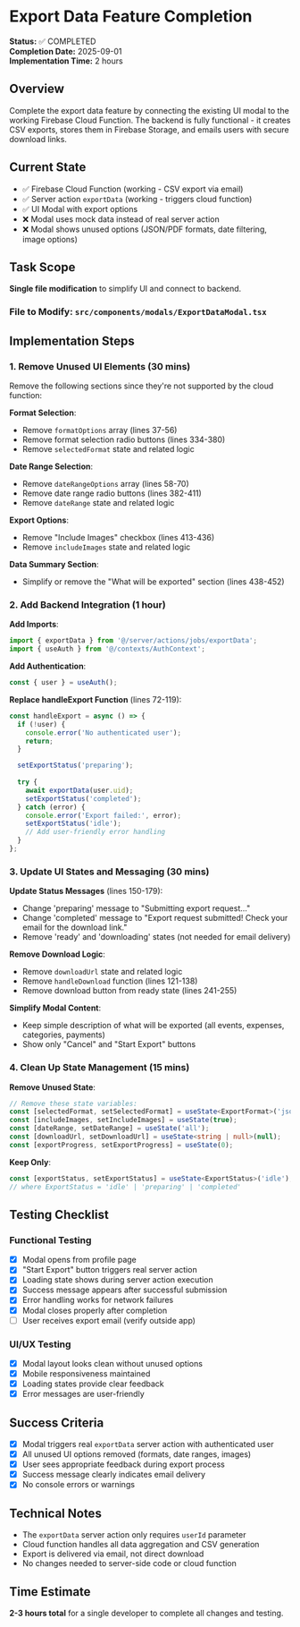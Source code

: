 # Export Data Feature Completion

**Status:** ✅ COMPLETED  
**Completion Date:** 2025-09-01  
**Implementation Time:** 2 hours  

## Overview
Complete the export data feature by connecting the existing UI modal to the working Firebase Cloud Function. The backend is fully functional - it creates CSV exports, stores them in Firebase Storage, and emails users with secure download links.

## Current State
- ✅ Firebase Cloud Function (working - CSV export via email)
- ✅ Server action `exportData` (working - triggers cloud function)
- ✅ UI Modal with export options
- ❌ Modal uses mock data instead of real server action
- ❌ Modal shows unused options (JSON/PDF formats, date filtering, image options)

## Task Scope
**Single file modification** to simplify UI and connect to backend.

### File to Modify: `src/components/modals/ExportDataModal.tsx`

## Implementation Steps

### 1. Remove Unused UI Elements (30 mins)
Remove the following sections since they're not supported by the cloud function:

**Format Selection**:
- Remove `formatOptions` array (lines 37-56)
- Remove format selection radio buttons (lines 334-380)
- Remove `selectedFormat` state and related logic

**Date Range Selection**:
- Remove `dateRangeOptions` array (lines 58-70)  
- Remove date range radio buttons (lines 382-411)
- Remove `dateRange` state and related logic

**Export Options**:
- Remove "Include Images" checkbox (lines 413-436)
- Remove `includeImages` state and related logic

**Data Summary Section**:
- Simplify or remove the "What will be exported" section (lines 438-452)

### 2. Add Backend Integration (1 hour)

**Add Imports**:
```typescript
import { exportData } from '@/server/actions/jobs/exportData';
import { useAuth } from '@/contexts/AuthContext';
```

**Add Authentication**:
```typescript
const { user } = useAuth();
```

**Replace handleExport Function** (lines 72-119):
```typescript
const handleExport = async () => {
  if (!user) {
    console.error('No authenticated user');
    return;
  }

  setExportStatus('preparing');
  
  try {
    await exportData(user.uid);
    setExportStatus('completed');
  } catch (error) {
    console.error('Export failed:', error);
    setExportStatus('idle');
    // Add user-friendly error handling
  }
};
```

### 3. Update UI States and Messaging (30 mins)

**Update Status Messages** (lines 150-179):
- Change 'preparing' message to "Submitting export request..."
- Change 'completed' message to "Export request submitted! Check your email for the download link."
- Remove 'ready' and 'downloading' states (not needed for email delivery)

**Remove Download Logic**:
- Remove `downloadUrl` state and related logic
- Remove `handleDownload` function (lines 121-138)
- Remove download button from ready state (lines 241-255)

**Simplify Modal Content**:
- Keep simple description of what will be exported (all events, expenses, categories, payments)
- Show only "Cancel" and "Start Export" buttons

### 4. Clean Up State Management (15 mins)

**Remove Unused State**:
```typescript
// Remove these state variables:
const [selectedFormat, setSelectedFormat] = useState<ExportFormat>('json');
const [includeImages, setIncludeImages] = useState(true);
const [dateRange, setDateRange] = useState('all');
const [downloadUrl, setDownloadUrl] = useState<string | null>(null);
const [exportProgress, setExportProgress] = useState(0);
```

**Keep Only**:
```typescript
const [exportStatus, setExportStatus] = useState<ExportStatus>('idle');
// where ExportStatus = 'idle' | 'preparing' | 'completed'
```

## Testing Checklist

### Functional Testing
- [x] Modal opens from profile page
- [x] "Start Export" button triggers real server action
- [x] Loading state shows during server action execution
- [x] Success message appears after successful submission
- [x] Error handling works for network failures
- [x] Modal closes properly after completion
- [ ] User receives export email (verify outside app)

### UI/UX Testing  
- [x] Modal layout looks clean without unused options
- [x] Mobile responsiveness maintained
- [x] Loading states provide clear feedback
- [x] Error messages are user-friendly

## Success Criteria
- [x] Modal triggers real `exportData` server action with authenticated user
- [x] All unused UI options removed (formats, date ranges, images)
- [x] User sees appropriate feedback during export process
- [x] Success message clearly indicates email delivery
- [x] No console errors or warnings

## Technical Notes
- The `exportData` server action only requires `userId` parameter
- Cloud function handles all data aggregation and CSV generation
- Export is delivered via email, not direct download
- No changes needed to server-side code or cloud function

## Time Estimate
**2-3 hours total** for a single developer to complete all changes and testing.